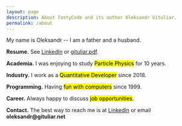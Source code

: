 ```yaml
---
layout: page
description: About TastyCode and its author Oleksandr Gituliar.
permalink: /about
---
```


My name is Oleksandr -- I am a father and a husband.

**Resume.** See [LinkedIn](https://www.linkedin.com/in/gituliar/) or [gituliar.pdf](gituliar.pdf).

**Academia.** I was enjoying to study <mark>Particle Physics</mark> for 10 years.

**Industry.** I work as a <mark>Quantitative Developer</mark> since 2018.

**Programming.** Having <mark>fun with computers</mark> since 1999.

**Career.** Always happy to discuss <mark>job opportunities</mark>.

**Contact.** The best way to reach me is at [LinkedIn](https://www.linkedin.com/in/gituliar/) or
email <b>ole</b><b>ks</b><b>andr@</b><b>gitu</b><b>liar.</b><b>net</b>